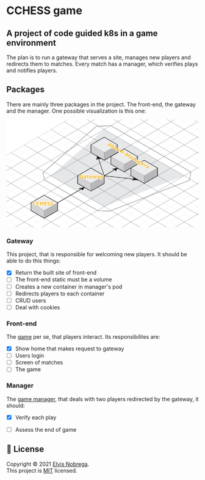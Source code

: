 # CCHESS game
## A project of code guided k8s in a game environment

The plan is to run a gateway that serves a site, manages new players and redirects them to matches. Every match has a manager, which verifies plays and notifies players.

## Packages

There are mainly three packages in the project. The front-end, the gateway and the manager. One possible visualization is this one:

![Cluster](cluster.png)

### Gateway

This project, that is responsible for welcoming new players.
It should be able to do this things:

- [x] Return the built site of front-end
- [ ] The front-end static must be a volume
- [ ] Creates a new container in manager's pod
- [ ] Redirects players to each container
- [ ] CRUD users
- [ ] Deal with cookies

### Front-end

The [game](https://github.com/elvismdnin/cchess) per se, that players interact. Its responsibilites are:

- [x] Show home that makes request to gateway
- [ ] Users login
- [ ] Screen of matches
- [ ] The game

### Manager

The [game manager](https://github.com/elvismdnin/match_manager), that deals with two players redirected by the gateway, it should:

- [x] Verify each play
- [ ] Assess the end of game


## 📝 License

Copyright © 2021 [Elvis Nobrega](https://github.com/elvismdnin).<br/>
This project is [MIT](https://github.com/elvismdnin/main_color/blob/master/LICENSE) licensed.
